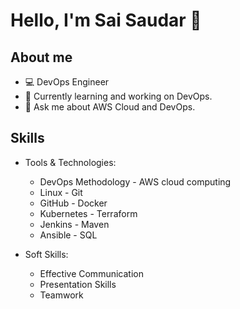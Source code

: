 
# Hello, I'm Sai Saudar 👋

## About me
- 💻 DevOps Engineer
- 🌱 Currently learning and working on DevOps.
- 💬 Ask me about AWS Cloud and DevOps.

## Skills
- Tools & Technologies:
    - DevOps Methodology     - AWS cloud computing
    - Linux                  - Git
    - GitHub                 - Docker
    - Kubernetes             - Terraform
    - Jenkins                - Maven
    - Ansible                - SQL

- Soft Skills:
    - Effective Communication
    - Presentation Skills
    - Teamwork

